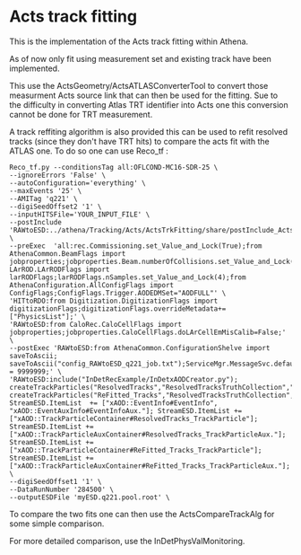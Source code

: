 Acts track fitting
========================

This is the implementation of the Acts track fitting within Athena. 

As of now only fit using measurement set and existing track have been implemented.

This use the ActsGeometry/ActsATLASConverterTool to convert those measurment Acts source link that can then be used for the fitting. Sue to the difficulty in converting Atlas TRT identifier into Acts one this conversion cannot be done for TRT measurement.

A track reffiting algorithm is also provided this can be used to refit resolved tracks (since they don't have TRT hits) to compare the acts fit with the ATLAS one. To do so one can use Reco_tf :

```
Reco_tf.py --conditionsTag all:OFLCOND-MC16-SDR-25 \
--ignoreErrors 'False' \
--autoConfiguration='everything' \
--maxEvents '25' \
--AMITag 'q221' \
--digiSeedOffset2 '1' \
--inputHITSFile='YOUR_INPUT_FILE' \
--postInclude 'RAWtoESD:../athena/Tracking/Acts/ActsTrkFitting/share/postInclude_ActsRefitting.py' \
--preExec  'all:rec.Commissioning.set_Value_and_Lock(True);from AthenaCommon.BeamFlags import jobproperties;jobproperties.Beam.numberOfCollisions.set_Value_and_Lock(0.);from LArROD.LArRODFlags import larRODFlags;larRODFlags.nSamples.set_Value_and_Lock(4);from AthenaConfiguration.AllConfigFlags import ConfigFlags;ConfigFlags.Trigger.AODEDMSet="AODFULL"' \
'HITtoRDO:from Digitization.DigitizationFlags import digitizationFlags;digitizationFlags.overrideMetadata+=["PhysicsList"];' \
'RAWtoESD:from CaloRec.CaloCellFlags import jobproperties;jobproperties.CaloCellFlags.doLArCellEmMisCalib=False;' \
--postExec 'RAWtoESD:from AthenaCommon.ConfigurationShelve import saveToAscii; saveToAscii("config_RAWtoESD_q221_job.txt");ServiceMgr.MessageSvc.defaultLimit = 9999999;' \
'RAWtoESD:include("InDetRecExample/InDetxAODCreator.py"); createTrackParticles("ResolvedTracks","ResolvedTracksTruthCollection","ResolvedTracks_TrackParticle",topSequence); createTrackParticles("ReFitted_Tracks","ResolvedTracksTruthCollection","ReFitted_Tracks_TrackParticle",topSequence); StreamESD.ItemList  += ["xAOD::EventInfo#EventInfo", "xAOD::EventAuxInfo#EventInfoAux."]; StreamESD.ItemList += ["xAOD::TrackParticleContainer#ResolvedTracks_TrackParticle"]; StreamESD.ItemList += ["xAOD::TrackParticleAuxContainer#ResolvedTracks_TrackParticleAux."]; StreamESD.ItemList += ["xAOD::TrackParticleContainer#ReFitted_Tracks_TrackParticle"]; StreamESD.ItemList += ["xAOD::TrackParticleAuxContainer#ReFitted_Tracks_TrackParticleAux."];' \
--digiSeedOffset1 '1' \
--DataRunNumber '284500' \
--outputESDFile 'myESD.q221.pool.root' \
```

To compare the two fits one can then use the ActsCompareTrackAlg for some simple comparison.

For more detailed comparison, use the InDetPhysValMonitoring.